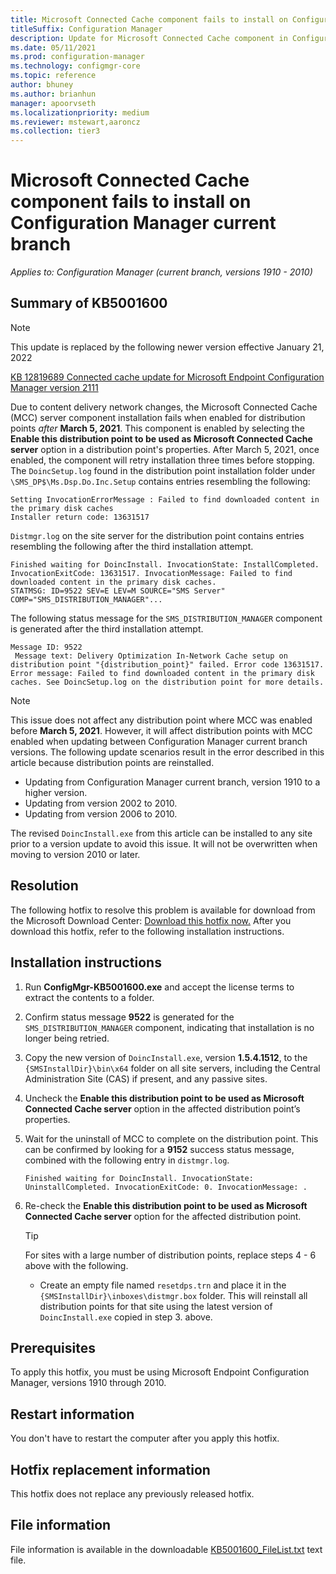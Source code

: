 ```yaml
---
title: Microsoft Connected Cache component fails to install on Configuration Manager current branch
titleSuffix: Configuration Manager
description: Update for Microsoft Connected Cache component in Configuration Manager 2010
ms.date: 05/11/2021
ms.prod: configuration-manager
ms.technology: configmgr-core
ms.topic: reference
author: bhuney
ms.author: brianhun
manager: apoorvseth
ms.localizationpriority: medium
ms.reviewer: mstewart,aaroncz 
ms.collection: tier3
---
```

# Microsoft Connected Cache component fails to install on Configuration Manager current branch

*Applies to: Configuration Manager (current branch, versions 1910 - 2010)*

## Summary of KB5001600
> [!NOTE]
> This update is replaced by the following newer version effective January 21, 2022
>
> [KB 12819689 Connected cache update for Microsoft Endpoint Configuration Manager version 2111](../../hotfix/2111/12819689.md)
>

Due to content delivery network changes, the Microsoft Connected Cache (MCC) server component installation fails when enabled for distribution points *after* **March 5, 2021**.
This component is enabled by selecting the **Enable this distribution point to be used as Microsoft Connected Cache server** option in a distribution point's properties. 
After March 5, 2021, once enabled, the component will retry installation three times before stopping. 
The `DoincSetup.log` found in the distribution point installation folder under `\SMS_DP$\Ms.Dsp.Do.Inc.Setup` contains entries resembling the following:
   ```text
   Setting InvocationErrorMessage : Failed to find downloaded content in the primary disk caches
   Installer return code: 13631517
   ```
`Distmgr.log` on the site server for the distribution point contains entries resembling the following after the third installation attempt.
   ```text
   Finished waiting for DoincInstall. InvocationState: InstallCompleted. InvocationExitCode: 13631517. InvocationMessage: Failed to find downloaded content in the primary disk caches.
   STATMSG: ID=9522 SEV=E LEV=M SOURCE="SMS Server" COMP="SMS_DISTRIBUTION_MANAGER"...
   ```
The following status message for the `SMS_DISTRIBUTION_MANAGER` component is generated after the third installation attempt.
   ```text
   Message ID: 9522
    Message text: Delivery Optimization In-Network Cache setup on distribution point "{distribution_point}" failed. Error code 13631517.
   Error message: Failed to find downloaded content in the primary disk caches. See DoincSetup.log on the distribution point for more details.
   ```

> [!NOTE]
> This issue does not affect any distribution point where MCC was enabled before **March 5, 2021**.
However, it will affect distribution points with MCC enabled when updating between Configuration Manager current branch versions. 
The following update scenarios result in the error described in this article because distribution points are reinstalled.
>    - Updating from Configuration Manager current branch, version 1910 to a higher version.
>    - Updating from version 2002 to 2010.
>    - Updating from version 2006 to 2010.
> 
> The revised `DoincInstall.exe` from this article can be installed to any site prior to a version update to avoid this issue. It will not be overwritten when moving to version 2010 or later.

## Resolution
The following hotfix to resolve this problem is available for download from the Microsoft Download Center:
[Download this hotfix now.](https://download.microsoft.com/download/3/0/6/306AC1B2-59BE-43B8-8C65-E141EF287A5E/KB5001600/ConfigMgr-KB5001600.exe)
After you download this hotfix, refer to the following installation instructions.

## Installation instructions
1. Run **ConfigMgr-KB5001600.exe** and accept the license terms to extract the contents to a folder.
2. Confirm status message **9522** is generated for the `SMS_DISTRIBUTION_MANAGER` component, indicating that installation is no longer being retried.
3. Copy the new version of `DoincInstall.exe`, version **1.5.4.1512**, to the `{SMSInstallDir}\bin\x64` folder on all site servers, including the Central Administration Site (CAS) if present, and any passive sites.
4. Uncheck the **Enable this distribution point to be used as Microsoft Connected Cache server** option in the affected distribution point’s properties.
5. Wait for the uninstall of MCC to complete on the distribution point. This can be confirmed by looking for a **9152** success status message, combined with the following entry in `distmgr.log`.
   ```text
   Finished waiting for DoincInstall. InvocationState: UninstallCompleted. InvocationExitCode: 0. InvocationMessage: .
   ```
6. Re-check the **Enable this distribution point to be used as Microsoft Connected Cache server** option for the affected distribution point.

   > [!TIP]
   > For sites with a large number of distribution points, replace steps 4 - 6 above with the following.
   > - Create an empty file named `resetdps.trn` and place it in the `{SMSInstallDir}\inboxes\distmgr.box` folder. This will reinstall all distribution points for that site using the latest version of `DoincInstall.exe` copied in step 3. above. 

## Prerequisites
To apply this hotfix, you must be using Microsoft Endpoint Configuration Manager, versions 1910 through 2010.

## Restart information
You don't have to restart the computer after you apply this hotfix. 

## Hotfix replacement information
This hotfix does not replace any previously released hotfix.

## File information
File information is available in the downloadable [KB5001600_FileList.txt](https://aka.ms/KB5001600_FileList) text file.